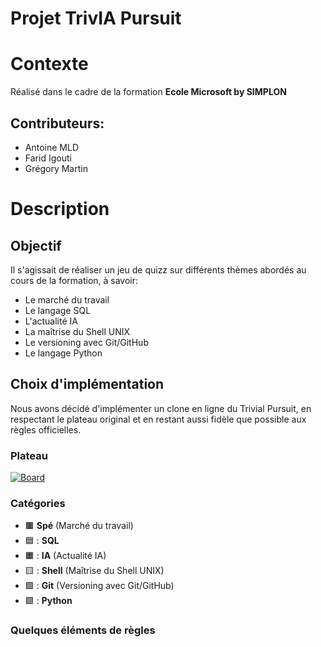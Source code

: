 # Projet TrivIA Pursuit

# Contexte
Réalisé dans le cadre de la formation **Ecole Microsoft by SIMPLON**

## Contributeurs:
- Antoine MLD
- Farid Igouti
- Grégory Martin

# Description
## Objectif
Il s'agissait de réaliser un jeu de quizz sur différents thèmes abordés au cours de la formation, à savoir:

- Le marché du travail
- Le langage SQL
- L'actualité IA
- La maîtrise du Shell UNIX
- Le versioning avec Git/GitHub
- Le langage Python

## Choix d'implémentation
Nous avons décidé d'implémenter un clone en ligne du Trivial Pursuit, en respectant le plateau original et en restant aussi fidèle que possible aux règles officielles.

### Plateau
<a href="https://imgbb.com/"><img src="https://i.ibb.co/p4FT3P9/Board.png" alt="Board" border="0"></a>

### Catégories
- 🟫 **Spé** (Marché du travail) 
- 🟦 : **SQL** 
- 🟧 : **IA** (Actualité IA)
- 🟨 : **Shell** (Maîtrise du Shell UNIX)
- 🟪 : **Git** (Versioning avec Git/GitHub)
- 🟩 : **Python**

### Quelques éléments de règles


